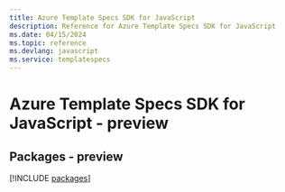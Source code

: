 ```yaml
---
title: Azure Template Specs SDK for JavaScript
description: Reference for Azure Template Specs SDK for JavaScript
ms.date: 04/15/2024
ms.topic: reference
ms.devlang: javascript
ms.service: templatespecs
---
```

# Azure Template Specs SDK for JavaScript - preview
## Packages - preview
[!INCLUDE [packages](template-specs-index.md)]